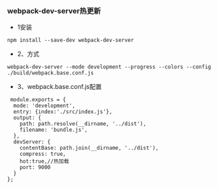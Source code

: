 ### webpack-dev-server热更新

+ 1安装
```
npm install --save-dev webpack-dev-server

```
+ 2、方式
```
webpack-dev-server --mode development --progress --colors --config ./build/webpack.base.conf.js
```
+ 3、webpack.base.conf.js配置

```
 module.exports = {
  mode: 'development',
  entry: {index:'./src/index.js'},
  output: {
    path: path.resolve(__dirname, '../dist'),
    filename: 'bundle.js',
  },
  devServer: {
    contentBase: path.join(__dirname, '../dist'),
    compress: true,
    hot:true,//热加载
    port: 9000
  }
};
```